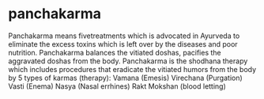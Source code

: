 # panchakarma
Panchakarma means fivetreatments which is advocated in Ayurveda to eliminate the excess toxins which is left over by the diseases and poor nutrition. Panchakarma balances the vitiated doshas, pacifies the aggravated doshas from the body. Panchakarma is the shodhana therapy which includes procedures that eradicate the vitiated humors from the body by 5 types of karmas (therapy): Vamana (Emesis) Virechana (Purgation) Vasti (Enema) Nasya (Nasal errhines) Rakt Mokshan (blood letting)
